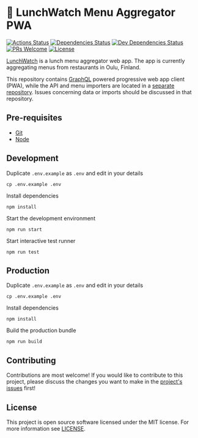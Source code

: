 # 🥗 LunchWatch Menu Aggregator PWA

[![Actions Status][actions-status-badge]][actions-status]
[![Dependencies Status][dependencies-status-badge]][dependencies-status]
[![Dev Dependencies Status][devdependencies-status-badge]][devdependencies-status]
[![PRs Welcome][prs-badge]][contributing]
[![License][license-badge]](license)

[LunchWatch][lunchwatch] is a lunch menu aggregator web app. The app is currently aggregating menus from restaurants in Oulu, Finland.

This repository contains [GraphQL][graphql] powered progressive web app client (PWA), while the API and menu importers are located in a [separate repository][lunchwatch-api-repo]. Issues concerning data or imports should be discussed in that repository.

## Pre-requisites

- [Git][git]
- [Node][node]

## Development

Duplicate `.env.example` as `.env` and edit in your details

    cp .env.example .env

Install dependencies

    npm install

Start the development environment

    npm run start

Start interactive test runner

    npm run test

## Production

Duplicate `.env.example` as `.env` and edit in your details

    cp .env.example .env

Install dependencies

    npm install

Build the production bundle

    npm run build

## Contributing

Contributions are most welcome! If you would like to contribute to this project, please discuss the changes you want to make in the [project's issues][issues] first!

## License

This project is open source software licensed under the MIT license. For more information see [LICENSE][license].

[actions-status]: https://github.com/jtiala/lunchwatch-pwa/actions
[actions-status-badge]: https://github.com/jtiala/lunchwatch-pwa/workflows/CI/CD/badge.svg
[dependencies-status]: https://david-dm.org/jtiala/lunchwatch-pwa
[dependencies-status-badge]: https://img.shields.io/david/jtiala/lunchwatch-pwa.svg
[devdependencies-status]: https://david-dm.org/jtiala/lunchwatch-pwa?type=dev
[devdependencies-status-badge]: https://img.shields.io/david/dev/jtiala/lunchwatch-pwa.svg
[contributing]: #contributing
[prs-badge]: https://img.shields.io/badge/prs-welcome-blue.svg
[license]: https://github.com/jtiala/lunchwatch-pwa/blob/master/LICENSE
[license-badge]: https://img.shields.io/badge/license-MIT-blue.svg
[git]: https://git-scm.com/
[node]: https://nodejs.org/
[graphql]: https://graphql.org/
[issues]: https://github.com/jtiala/lunchwatch-pwa/issues
[lunchwatch]: https://lunch.watch/
[lunchwatch-api-repo]: https://github.com/jtiala/lunchwatch-api
